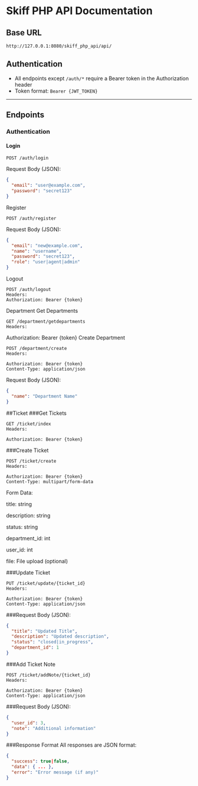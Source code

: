 # Skiff PHP API Documentation

## Base URL
`http://127.0.0.1:8080/skiff_php_api/api/`

## Authentication
- All endpoints except `/auth/*` require a Bearer token in the Authorization header
- Token format: `Bearer {JWT_TOKEN}`

---

## Endpoints

### Authentication

#### Login
```http
POST /auth/login

```
Request Body (JSON):
```json
{
  "email": "user@example.com",
  "password": "secret123"
}
```
Register
```http
POST /auth/register

```
Request Body (JSON):
```json
{
  "email": "new@example.com",
  "name": "username",
  "password": "secret123",
  "role": "user|agent|admin"
}
```
Logout
```http
POST /auth/logout
Headers:
Authorization: Bearer {token}
```

Department
Get Departments
```http
GET /department/getdepartments
Headers:
```
Authorization: Bearer {token}
Create Department
```http
POST /department/create
Headers:

Authorization: Bearer {token}
Content-Type: application/json
```
Request Body (JSON):

```json
{
  "name": "Department Name"
}
```
##Ticket
###Get Tickets
```http
GET /ticket/index
Headers:

Authorization: Bearer {token}
```
###Create Ticket
```http
POST /ticket/create
Headers:

Authorization: Bearer {token}
Content-Type: multipart/form-data
```
Form Data:

title: string

description: string

status: string

department_id: int

user_id: int


file: File upload (optional)

###Update Ticket
```http
PUT /ticket/update/{ticket_id}
Headers:

Authorization: Bearer {token}
Content-Type: application/json
```
###Request Body (JSON):

```json
{
  "title": "Updated Title",
  "description": "Updated description",
  "status": "closed|in_progress",
  "department_id": 1
}
```
###Add Ticket Note
```http
POST /ticket/addNote/{ticket_id}
Headers:

Authorization: Bearer {token}
Content-Type: application/json
```
###Request Body (JSON):

```json
{
  "user_id": 3,
  "note": "Additional information"
}
```
###Response Format
All responses are JSON format:

```json
{
  "success": true|false,
  "data": { ... },
  "error": "Error message (if any)"
}
```
